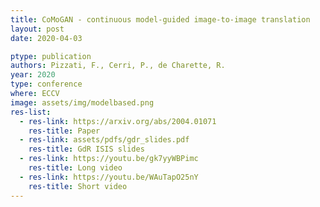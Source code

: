 ```yaml
---
title: CoMoGAN - continuous model-guided image-to-image translation
layout: post
date: 2020-04-03

ptype: publication
authors: Pizzati, F., Cerri, P., de Charette, R.
year: 2020
type: conference
where: ECCV
image: assets/img/modelbased.png
res-list:
  - res-link: https://arxiv.org/abs/2004.01071
    res-title: Paper
  - res-link: assets/pdfs/gdr_slides.pdf
    res-title: GdR ISIS slides
  - res-link: https://youtu.be/gk7yyWBPimc
    res-title: Long video
  - res-link: https://youtu.be/WAuTapO25nY
    res-title: Short video
---
```

